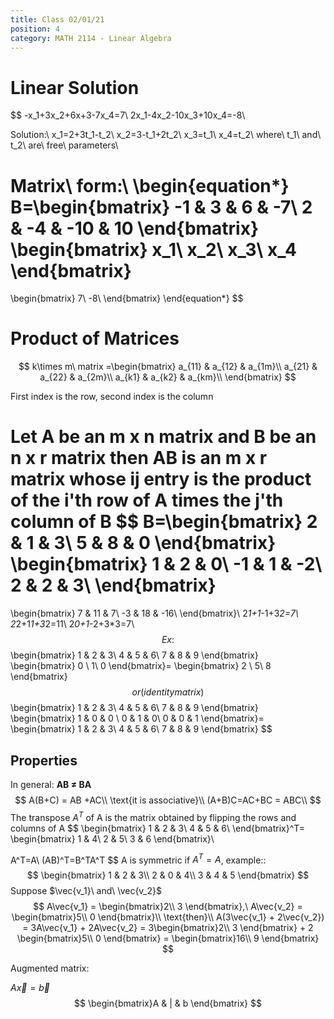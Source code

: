 ```yaml
---
title: Class 02/01/21
position: 4
category: MATH 2114 - Linear Algebra
---
```


# Linear Solution

$$
-x_1+3x_2+6x+3-7x_4=7\\
2x_1-4x_2-10x_3+10x_4=-8\\

Solution:\\
x_1=2+3t_1-t_2\\
x_2=3-t_1+2t_2\\
x_3=t_1\\
x_4=t_2\\
where\ t_1\ and\ t_2\ are\ free\ parameters\\

Matrix\ form:\ 
\begin{equation*}
B=\begin{bmatrix}
-1 & 3 & 6 & -7\\
2 & -4 & -10 & 10
\end{bmatrix}
\begin{bmatrix}
x_1\\
x_2\\
x_3\\
x_4
\end{bmatrix}
=
\begin{bmatrix}
7\\
-8\\
\end{bmatrix}
\end{equation*}
$$

# Product of Matrices

$$
k\times m\ matrix =\begin{bmatrix}
a_{11} & a_{12} & a_{1m}\\
a_{21} & a_{22} & a_{2m}\\
a_{k1} & a_{k2} & a_{km}\\
\end{bmatrix}
$$

First index is the row, second index is the column



Let A be an m x n matrix and B be an n x r matrix then AB is an m x r matrix whose ij entry is the product of the i'th row of A times the j'th column of B
$$
B=\begin{bmatrix}
2 & 1 & 3\\
5 & 8 & 0
\end{bmatrix}
\begin{bmatrix}
1 & 2 & 0\\
-1 & 1 & -2\\
2 & 2 & 3\\
\end{bmatrix}
=
\begin{bmatrix}
7 & 11 & 7\\
-3 & 18 & -16\\
\end{bmatrix}\\
2*1+1*-1+3*2=7\\
2*2+1*1+3*2=11\\
2*0+1*-2+3*3=7\\
$$
Ex:
$$
\begin{bmatrix}
1 & 2 & 3\\
4 & 5 & 6\\
7 & 8 & 9
\end{bmatrix}
\begin{bmatrix}
0 \\
1\\
0
\end{bmatrix}=
\begin{bmatrix}
2 \\
5\\
8
\end{bmatrix}
$$
or (identity matrix)
$$
\begin{bmatrix}
1 & 2 & 3\\
4 & 5 & 6\\
7 & 8 & 9
\end{bmatrix}
\begin{bmatrix}
1 & 0 & 0 \\
0 & 1 & 0\\
0 & 0 & 1
\end{bmatrix}=
\begin{bmatrix}
1 & 2 & 3\\
4 & 5 & 6\\
7 & 8 & 9
\end{bmatrix}
$$
## Properties

In general: **AB $\neq$ BA**
$$
A(B+C) = AB +AC\\
\text{it is associative}\\
(A+B)C=AC+BC = ABC\\
$$
The transpose $A^T$ of A is the matrix obtained by flipping the rows and columns of A
$$
\begin{bmatrix}
1 & 2 & 3\\
4 & 5 & 6\\
\end{bmatrix}^T=
\begin{bmatrix}
1 & 4\\
2 & 5\\
3 & 6
\end{bmatrix}\\

A^T=A\\
(AB)^T=B^TA^T
$$
A is symmetric if $A^T=A$, example::
$$
\begin{bmatrix}
1 & 2 & 3\\
2 & 0 & 4\\
3 & 4 & 5
\end{bmatrix}
$$
Suppose $\vec{v_1}\ and\ \vec{v_2}$
$$
A\vec{v_1} = \begin{bmatrix}2\\ 3 \end{bmatrix},\ 
A\vec{v_2} = \begin{bmatrix}5\\ 0 \end{bmatrix}\\
\text{then}\\ A(3\vec{v_1} + 2\vec{v_2}) =
3A\vec{v_1} + 2A\vec{v_2} = 3\begin{bmatrix}2\\ 3 \end{bmatrix} + 2 \begin{bmatrix}5\\ 0 \end{bmatrix} = \begin{bmatrix}16\\ 9 \end{bmatrix}
$$


Augmented matrix:

$A\vec{x} = \vec{b}$
$$
\begin{bmatrix}A & | & b \end{bmatrix}
$$
